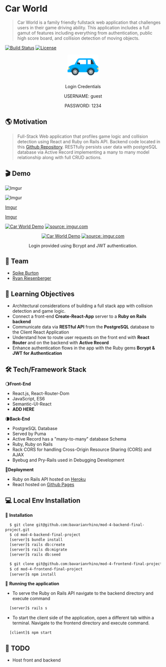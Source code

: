 # Car World

> Car World is a family friendly fullstack web application that challenges users in their game driving ability. This application includes a full gamut of features including everything from authentication, public high score board, and collision detection of moving objects.

[![Build Status](http://img.shields.io/travis/badges/badgerbadgerbadger.svg?style=flat-square)](https://travis-ci.org/badges/badgerbadgerbadger) [![License](http://img.shields.io/:license-mit-blue.svg?style=flat-square)](http://badges.mit-license.org) 

<div align="center">
  <a href="https://bavarianrhino.github.io/mod-4-frontend-final-project/#/login"><img src="public/logo.png" title="Car World" alt="Car World"></a>
  <p>Login Credentials</p>
  <p>USERNAME: guest</p>
  <p>PASSWORD: 1234</p>
</div>

## 🌎 Motivation
>Full-Stack Web application that profiles game logic and collision detection using React and Ruby on Rails API. Backend code located in this [Github Repository](https://github.com/bavarianrhino/mod-4-backend-final-project). RESTfully persists user data with postgreSQL database via Active Record implementing a many to many model relationship along with full CRUD actions.


## 🎬 Demo
<!-- ![Recordit GIF](https://recordit.co/kHEtfAcsLN) -->
<!-- ![Recordit GIF](g.recordit.co/kHEtfAcsLN.gif) -->
<!-- [Imgur](https://i.imgur.com/yx9zN0H.gifv) -->

![Imgur](https://i.imgur.com/yx9zN0H.gif)

![Imgur](https://i.imgur.com/yx9zN0H)

[Imgur](https://i.imgur.com/yx9zN0H.gif)

[Imgur](https://i.imgur.com/yx9zN0H)

<a href="https://imgur.com/yx9zN0H"><img src="https://i.imgur.com/yx9zN0H.gif" title="Car World Demo" /></a>
<a href="https://imgur.com/yx9zN0H"><img src="https://i.imgur.com/yx9zN0H.gif" title="source: imgur.com" /></a>

<div align="center">
    <a href="https://imgur.com/yx9zN0H"><img src="https://i.imgur.com/yx9zN0H.gif" title="Car World Demo" /></a>
    <a href="https://imgur.com/yx9zN0H"><img src="https://i.imgur.com/yx9zN0H.gif" title="source: imgur.com" /></a>
    <p>Login provided using Bcrypt and JWT authentication.</p>
</div>

## 👤 Team
- <a href="https://github.com/spikeburton">Spike Burton</a>
- <a href="https://github.com/bavarianrhino">Ryan Riesenberger</a>


## 🔬 Learning Objectives
* Architectural considerations of building a full stack app with collision detection and game logic.
* Connect a front-end <b>Create-React-App</b> server to a <b>Ruby on Rails backend</b>
* Communicate data via <b>RESTful API</b> from the <b>PostgreSQL</b> database to the Client React Application
* Understand how to route user requests on the front end with <b>React Router</b> and on the backend with <b>Active Record</b>
* Enhance authentication flows in the app with the Ruby gems <b>Bcrypt & JWT for Authentication</b>
<!-- * Build reusable user inputs with <b>Redux Form</b>, complete with navigation -->
<!-- * Handle credit cards and receive payments from users with <b>Stripe</b> -->
<!-- * Engage users with automated <b>emails</b> -->
<!-- * Separate production and development resources with advanced <b>API key handling techniques</b> -->
<!-- * Educate users on how to use the app with custom build landing pages -->


## 🛠 Tech/Framework Stack
🌖<b>Front-End</b>
- React.js, React-Router-Dom
- JavaScript, ES6
- Semantic-UI-React
- ****ADD HERE****

🌘<b>Back-End</b>
- PostgreSQL Database
- Served by Puma
- Active Record has a "many-to-many" database Schema
- Ruby, Ruby on Rails
- Rack CORS for handling Cross-Origin Resource Sharing (CORS) and AJAX
- Byebug and Pry-Rails used in Debugging Development

<!-- ☁️<b>API</b>
- [MarketCheck Automotive API](https://www.marketcheck.com/automotive) -->
  
🚀<b>Deployment</b>
- Ruby on Rails API hosted on [Heroku](https://carworld-api.herokuapp.com/users)
- React hosted on [Github Pages](https://bavarianrhino.github.io/mod-4-frontend-final-project/#/login)


## 💻 Local Env Installation

🔨 <b>Installation</b>
```shell
  $ git clone git@github.com:bavarianrhino/mod-4-backend-final-project.git
  $ cd mod-4-backend-final-project
  [server]$ bundle install
  [server]$ rails db:create
  [server]$ rails db:migrate
  [server]$ rails db:seed
```
```zsh
  $ git clone git@github.com:bavarianrhino/mod-4-frontend-final-project.git
  $ cd mod-4-frontend-final-project
  [server]$ npm install
```
<!-- 🔨 <b>Development Configuration</b>
- Sign up with [MarketCheck Automotive API](https://www.marketcheck.com/automotive) and save your api key in a newly created '.env' file at the root level of the client-react directory.
```javascript
  REACT_APP_MARKETCHECK_API_KEY=your_api_key_goes_here_with_no_quotes
``` -->

🔨 <b>Running the application</b>

- To serve the Ruby on Rails API navigate to the backend directory and execute command
```zsh
  [server]$ rails s
```
- To start the client side of the application, open a different tab within a terminal. Navigate to the frontend directory and execute command.
```zsh
  [client]$ npm start
```

## 🚧 TODO
- Host front and backend


<!-- ## 🛠 Tech Stack

- [GatsbyJS](https://www.gatsbyjs.org/) - Static site generation built on React and GraphQL
- [Emotion](https://emotion.sh/docs/introduction) - CSS in JS
- [FontAwesome](https://fontawesome.com/) - Social link icons
- [Netlify](https://www.netlify.com/) - Hosting and continuous deployment

## 🗺 Site Map

    /
    /landing

1. [Home](https:///)
1. [Login](https://) -->